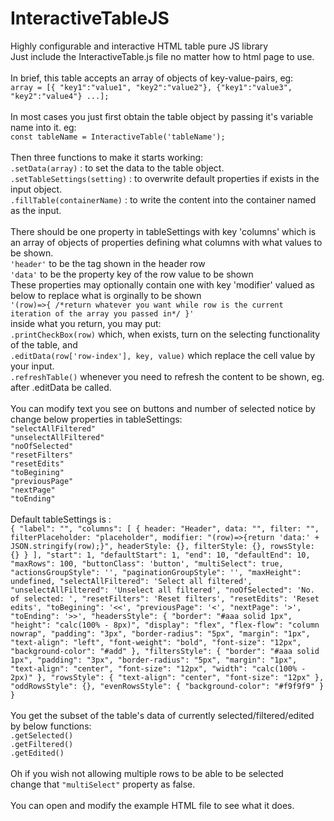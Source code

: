 # InteractiveTableJS
Highly configurable and interactive HTML table pure JS library
<br>
Just include the InteractiveTable.js file no matter how to html page to use.<br>
<br>
In brief, this table accepts an array of objects of key-value-pairs, eg:<br>
`array = [{ "key1":"value1", "key2":"value2"}, {"key1":"value3", "key2":"value4"} ...];`<br>
<br>
In most cases you just first obtain the table object by passing it's variable name into it. eg:<br>
`const tableName = InteractiveTable('tableName');`<br>
<br>
Then three functions to make it starts working:<br>
`.setData(array)` : to set the data to the table object.<br>
`.setTableSettings(setting)` : to overwrite default properties if exists in the input object.<br>
`.fillTable(containerName)` : to write the content into the container named as the input.<br>
<br>
There should be one property in tableSettings with key 'columns' which is an array of objects of properties defining what columns with what values to be shown.<br>
`'header'` to be the tag shown in the header row<br>
`'data'` to be the property key of the row value to be shown<br>
These properties may optionally contain one with key 'modifier' valued as below to replace what is orginally to be shown<br>
`'(row)=>{ /*return whatever you want while row is the current iteration of the array you passed in*/ }'`<br>
inside what you return, you may put: <br>
`.printCheckBox(row)` which, when exists, turn on the selecting functionality of the table, and<br>
`.editData(row['row-index'], key, value)` which replace the cell value by your input.<br>
`.refreshTable()` whenever you need to refresh the content to be shown, eg. after .editData be called.<br>
<br>
You can modify text you see on buttons and number of selected notice by change below properties in tableSettings:<br>
`"selectAllFiltered"`<br>
`"unselectAllFiltered"`<br>
`"noOfSelected"`<br>
`"resetFilters"`<br>
`"resetEdits"`<br>
`"toBegining"`<br>
`"previousPage"`<br>
`"nextPage"`<br>
`"toEnding"`<br>
<br>
Default tableSettings is :<br>
`{
		"label": "",
		"columns": [
			{
				header: "Header",
				data: "",
				filter: "",
				filterPlaceholder: "placeholder",
				modifier: "(row)=>{return 'data:' + JSON.stringify(row);}",
				headerStyle: {},
				filterStyle: {},
				rowsStyle: {}
			}
		],
		"start": 1,
		"defaultStart": 1,
		"end": 10,
		"defaultEnd": 10,
		"maxRows": 100,
		"buttonClass": 'button',
		"multiSelect": true,
		"actionsGroupStyle": '',
		"paginationGroupStyle": '',
		"maxHeight": undefined,
		"selectAllFiltered": 'Select all filtered',
		"unselectAllFiltered": 'Unselect all filtered',
		"noOfSelected": 'No. of selected: ',
		"resetFilters": 'Reset filters',
		"resetEdits": 'Reset edits',
		"toBegining": '<<',
		"previousPage": '<',
		"nextPage": '>',
		"toEnding": '>>',
		"headersStyle": {
			"border": "#aaa solid 1px",
			"height": "calc(100% - 8px)",
			"display": "flex",
			"flex-flow": "column nowrap",
			"padding": "3px",
			"border-radius": "5px",
			"margin": "1px",
			"text-align": "left",
			"font-weight": "bold",
			"font-size": "12px",
			"background-color": "#add"
		},
		"filtersStyle": {
			"border": "#aaa solid 1px",
			"padding": "3px",
			"border-radius": "5px",
			"margin": "1px",
			"text-align": "center",
			"font-size": "12px",
			"width": "calc(100% - 2px)"
		},
		"rowsStyle": {
			"text-align": "center",
			"font-size": "12px"
		},
		"oddRowsStyle": {},
		"evenRowsStyle": {
			"background-color": "#f9f9f9"
		}
	}`<br>
<br>
You get the subset of the table's data of currently selected/filtered/edited by below functions:<br>
`.getSelected()`<br>
`.getFiltered()`<br>
`.getEdited()`<br>
<br>
Oh if you wish not allowing multiple rows to be able to be selected<br>
change that `"multiSelect"` property as false.<br>
<br>
You can open and modify the example HTML file to see what it does.
